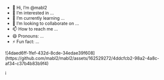 - 👋 Hi, I’m @mabl2
- 👀 I’m interested in ...
- 🌱 I’m currently learning ...
- 💞️ I’m looking to collaborate on ...
- 📫 How to reach me ...
- 😄 Pronouns: ...
- ⚡ Fun fact: ...

<!---
mabl2/mabl2 is a ✨ special ✨ repository because its `README.md` (this file) appears on your GitHub profile.
You can click the Preview link to take a look at your changes.
--->![4daed6ff-1fef-432d-8cde-34edae39f608](https://github.com/mabl2/mabl2/assets/162529272/4ddcfcb2-98a2-4a8c-af34-c37b4b83b9f4)
i
